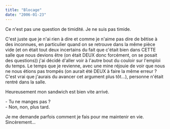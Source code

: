 ```yaml
---
title: "Blocage"
date: "2006-01-23"
---
```


Ce n'est pas une question de timidité. Je ne suis pas timide.

C'est juste que je n'ai rien à dire et comme je n'aime pas dire de bêtise à des inconnues, en particulier quand on se retrouve dans la même pièce vide (et on était tout deux incertains du fait que c'était bien dans CETTE salle que nous devions être (on était DEUX donc forcément, on se posait des questions)) j'ai décidé d'aller voir à l'autre bout du couloir sur l'emploi du temps. Le temps que je revienne, avec une mine réjouie de voir que nous ne nous étions pas trompés (on aurait été DEUX à faire la même erreur ? C'est vrai que j'aurais du avancer cet argument plus tôt...), personne n'était rentré dans la salle.

Heureusement mon sandwich est bien vite arrivé.

\- Tu ne manges pas ?  
\- Non, non, plus tard.

Je me demande parfois comment je fais pour me maintenir en vie.  
Sincèrement...
